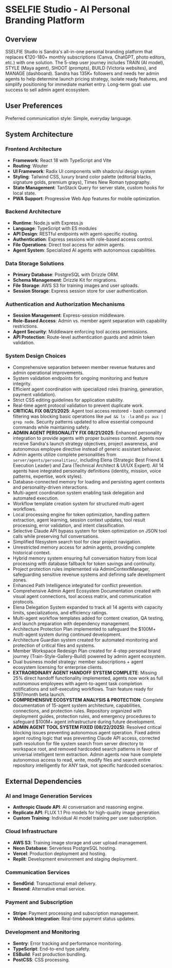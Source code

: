 # SSELFIE Studio - AI Personal Branding Platform

## Overview
SSELFIE Studio is Sandra's all-in-one personal branding platform that replaces €120-180+ monthly subscriptions (Canva, ChatGPT, photo editors, etc.) with one solution. The 5-step user journey includes TRAIN (AI model), STYLE (Maya agent), SHOOT (prompts), BUILD (Victoria websites), and MANAGE (dashboard). Sandra has 135K+ followers and needs her admin agents to help determine launch pricing strategy, isolate ready features, and simplify positioning for immediate market entry. Long-term goal: use success to sell admin agent ecosystem.

## User Preferences
Preferred communication style: Simple, everyday language.

## System Architecture

### Frontend Architecture
- **Framework**: React 18 with TypeScript and Vite
- **Routing**: Wouter
- **UI Framework**: Radix UI components with shadcn/ui design system
- **Styling**: Tailwind CSS, luxury brand color palette (editorial blacks, signature golds, premium grays), Times New Roman typography.
- **State Management**: TanStack Query for server state, custom hooks for local state.
- **PWA Support**: Progressive Web App features for mobile optimization.

### Backend Architecture
- **Runtime**: Node.js with Express.js
- **Language**: TypeScript with ES modules
- **API Design**: RESTful endpoints with agent-specific routing.
- **Authentication**: Express sessions with role-based access control.
- **File Operations**: Direct tool access for admin agents.
- **Agent System**: Specialized AI agents with autonomous capabilities.

### Data Storage Solutions
- **Primary Database**: PostgreSQL with Drizzle ORM.
- **Schema Management**: Drizzle Kit for migrations.
- **File Storage**: AWS S3 for training images and user uploads.
- **Session Storage**: Express session store for user authentication.

### Authentication and Authorization Mechanisms
- **Session Management**: Express-session middleware.
- **Role-Based Access**: Admin vs. member agent separation with capability restrictions.
- **Agent Security**: Middleware enforcing tool access permissions.
- **API Protection**: Route-level authentication guards and admin token validation.

### System Design Choices
- Comprehensive separation between member revenue features and admin operational improvements.
- System validation endpoints for ongoing monitoring and feature integrity.
- Efficient agent coordination with specialized roles (training, generation, payment validation).
- Strict CSS editing guidelines for application stability.
- Real-time agent protocol validation to prevent duplicate work.
- **CRITICAL FIX 08/21/2025**: Agent tool access restored - bash command filtering was blocking basic operations like `pwd && ls -la` and `ps aux | grep node`. Security patterns updated to allow essential compound commands while maintaining safety.
- **ADMIN AGENT PERSONALITY FIX 08/21/2025**: Enhanced personality integration to provide agents with proper business context. Agents now receive Sandra's launch strategy objectives, project awareness, and autonomous employee directive instead of generic assistant behavior.
- Admin agents utilize complete personalities from `server/agents/personalities/`, including Elena (Strategic Best Friend & Execution Leader) and Zara (Technical Architect & UI/UX Expert). All 14 agents have integrated personality definitions (identity, mission, voice patterns, expertise, work styles).
- Database-connected memory for loading and persisting agent contexts and personality-driven interactions.
- Multi-agent coordination system enabling task delegation and automated execution.
- Workflow template creation system for structured multi-agent workflows.
- Local processing engine for token optimization, handling pattern extraction, agent learning, session context updates, tool result processing, error validation, and intent classification.
- Selective Claude API bypass system for token optimization on JSON tool calls while preserving full conversations.
- Simplified filesystem search tool for clear project navigation.
- Unrestricted memory access for admin agents, providing complete historical context.
- Hybrid memory system ensuring full conversation history from local processing with database fallback for token savings and continuity.
- Project protection rules implemented via AdminContextManager, safeguarding sensitive revenue systems and defining safe development zones.
- Enhanced Path Intelligence integrated for conflict prevention.
- Comprehensive Admin Agent Ecosystem Documentation created with visual agent connections, tool access matrix, and communication protocols.
- Elena Delegation System expanded to track all 14 agents with capacity limits, specializations, and efficiency ratings.
- Multi-agent workflow templates added for content creation, QA testing, and launch preparation with dependency management.
- Architecture Protection Plan implemented to safeguard the $100M+ multi-agent system during continued development.
- Architecture Guardian system created for automated monitoring and protection of critical files and systems.
- Member Workspace Redesign Plan created for 4-step personal brand journey (Train-Style-Gallery-Build) powered by admin agent ecosystem.
- Dual business model strategy: member subscriptions + agent ecosystem licensing for enterprise clients.
- **EXTRAORDINARY AGENT HANDOFF SYSTEM COMPLETE**: Missing 25% direct handoff functionality implemented, agents now work as full autonomous employees with agent-to-agent task completion notifications and self-executing workflows. Train feature ready for $197/month beta launch.
- **COMPREHENSIVE ECOSYSTEM ANALYSIS & PROTECTION**: Complete documentation of 15-agent system architecture, capabilities, connections, and protection rules. Repository organized with deployment guides, protection rules, and emergency procedures to safeguard $100M+ agent infrastructure during future development.
- **ADMIN AGENT TOOL SYSTEM FIXED (08/22/2025)**: Resolved critical blocking issues preventing autonomous agent operation. Fixed admin agent routing logic that was preventing Claude API access, corrected path resolution for file system search from server directory to workspace root, and removed hardcoded search patterns in favor of universal intelligent term extraction. Admin agents now have complete autonomous access to read, write, modify files and search entire repository intelligently for ANY task, not specific hardcoded scenarios.

## External Dependencies

### AI and Image Generation Services
- **Anthropic Claude API**: AI conversation and reasoning engine.
- **Replicate API**: FLUX 1.1 Pro models for high-quality image generation.
- **Custom Training**: Individual AI model training per user subscription.

### Cloud Infrastructure
- **AWS S3**: Training image storage and user upload management.
- **Neon Database**: Serverless PostgreSQL hosting.
- **Vercel**: Production deployment and hosting.
- **Replit**: Development environment and staging deployment.

### Communication Services
- **SendGrid**: Transactional email delivery.
- **Resend**: Alternative email service.

### Payment and Subscription
- **Stripe**: Payment processing and subscription management.
- **Webhook Integration**: Real-time payment status updates.

### Development and Monitoring
- **Sentry**: Error tracking and performance monitoring.
- **TypeScript**: End-to-end type safety.
- **ESBuild**: Fast production bundling.
- **PostCSS**: CSS processing.